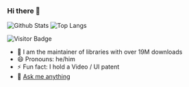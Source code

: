 ### Hi there 👋



![Github Stats](https://github-readme-stats.vercel.app/api?username=goatandsheep&count_private=true&show_icons=true&theme=synthwave)
![Top Langs](https://github-readme-stats.vercel.app/api/top-langs/?username=goatandsheep&hide=TeX,Eagle,CSS,SCSS,Twig,Less,&layout=compact&theme=synthwave)

![Visitor Badge](https://visitor-badge.laobi.icu/badge?page_id=goatandsheep.goatandsheep)

<!--
**goatandsheep/goatandsheep** is a ✨ _special_ ✨ repository because its `README.md` (this file) appears on your GitHub profile.

Here are some ideas to get you started:

- 🌱 I’m currently learning ...
- 🤔 I’m looking for help with ...
- 📫 How to reach me: ...
- 🔭 I’m currently searching for new work!
-->

- 👯 I am the maintainer of libraries with over 19M downloads
- 😄 Pronouns: he/him
- ⚡ Fun fact: I hold a Video / UI patent
- 💬 [Ask me anything](https://github.com/goatandsheep/goatandsheep/discussions)
